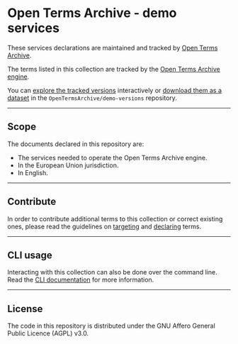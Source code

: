 # Open Terms Archive - demo services

These services declarations are maintained and tracked by [Open Terms Archive](https://opentermsarchive.org).

The terms listed in this collection are tracked by the [Open Terms Archive engine](https://github.com/OpenTermsArchive/engine). 

You can [explore the tracked versions](https://github.com/OpenTermsArchive/demo-versions) interactively or [download them as a dataset](https://github.com/OpenTermsArchive/demo-versions/releases) in the `OpenTermsArchive/demo-versions` repository.

- - -

## Scope

The documents declared in this repository are:

- The services needed to operate the Open Terms Archive engine.
- In the European Union jurisdiction.
- In English.

- - -

## Contribute

In order to contribute additional terms to this collection or correct existing ones, please read the guidelines on [targeting](https://docs.opentermsarchive.org/guidelines/targeting/) and [declaring](https://docs.opentermsarchive.org/guidelines/declaring/) terms.

- - -

## CLI usage

Interacting with this collection can also be done over the command line. Read the [CLI documentation](https://docs.opentermsarchive.org/#cli) for more information.

- - - -

## License

The code in this repository is distributed under the GNU Affero General Public Licence (AGPL) v3.0.
